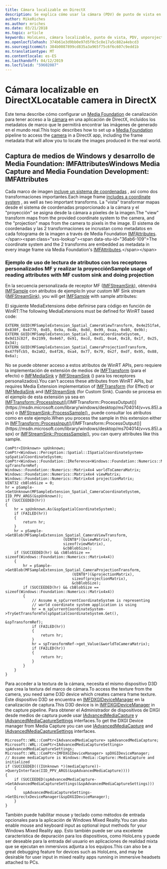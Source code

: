 ```yaml
---
title: Cámara localizable en DirectX
description: Se explica cómo usar la cámara (PDV) de punto de vista en una aplicación de HoloLens.
author: MikeRiches
ms.author: mriches
ms.date: 03/21/2018
ms.topic: article
keywords: HoloLens, cámara localizable, punto de vista, PDV, unporoject, foundation de medios, MF, receptores personalizados, el tutorial, el código de ejemplo
ms.openlocfilehash: 374b61e3d9bb0e97d5f0c5c8e17a5c882a4ebcd3
ms.sourcegitcommit: 384b0087899cd835a3a965f75c6f6c607c9edd1b
ms.translationtype: MT
ms.contentlocale: es-ES
ms.lasthandoff: 04/12/2019
ms.locfileid: "59602087"
---
```

# <a name="locatable-camera-in-directx"></a><span data-ttu-id="36ab6-104">Cámara localizable en DirectX</span><span class="sxs-lookup"><span data-stu-id="36ab6-104">Locatable camera in DirectX</span></span>

<span data-ttu-id="36ab6-105">Este tema describe cómo configurar un [Media Foundation](https://msdn.microsoft.com/library/windows/desktop/ms694197(v=vs.85).aspx) de canalización para tener acceso a la [cámara](locatable-camera.md) en una aplicación de DirectX, incluidos los metadatos de marco que le permitirá encontrar las imágenes de generado en el mundo real.</span><span class="sxs-lookup"><span data-stu-id="36ab6-105">This topic describes how to set up a [Media Foundation](https://msdn.microsoft.com/library/windows/desktop/ms694197(v=vs.85).aspx) pipeline to access the [camera](locatable-camera.md) in a DirectX app, including the frame metadata that will allow you to locate the images produced in the real world.</span></span>

## <a name="windows-media-capture-and-media-foundation-development-imfattributes"></a><span data-ttu-id="36ab6-106">Captura de medios de Windows y desarrollo de Media Foundation: IMFAttributes</span><span class="sxs-lookup"><span data-stu-id="36ab6-106">Windows Media Capture and Media Foundation Development: IMFAttributes</span></span>

<span data-ttu-id="36ab6-107">Cada marco de imagen [incluye un sistema de coordenadas](locatable-camera.md#images-with-coordinate-systems) , así como dos transformaciones importantes.</span><span class="sxs-lookup"><span data-stu-id="36ab6-107">Each image frame [includes a coordinate system](locatable-camera.md#images-with-coordinate-systems) , as well as two important transforms.</span></span> <span data-ttu-id="36ab6-108">La "vista" transformar mapas desde el sistema de coordenadas proporcionado a la cámara y el "proyección" se asigna desde la cámara a píxeles de la imagen.</span><span class="sxs-lookup"><span data-stu-id="36ab6-108">The "view" transform maps from the provided coordinate system to the camera, and the "projection" maps from the camera to pixels in the image.</span></span> <span data-ttu-id="36ab6-109">El sistema de coordenadas y las 2 transformaciones se incrustan como metadatos en cada fotograma de la imagen a través de Media Foundation [IMFAttributes](https://msdn.microsoft.com/library/windows/desktop/ms704598(v=vs.85).aspx).</span><span class="sxs-lookup"><span data-stu-id="36ab6-109">The coordinate system and the 2 transforms are embedded as metadata in every image frame via Media Foundation's [IMFAttributes](https://msdn.microsoft.com/library/windows/desktop/ms704598(v=vs.85).aspx).</span></span>

### <a name="sample-usage-of-reading-attributes-with-mf-custom-sink-and-doing-projection"></a><span data-ttu-id="36ab6-110">Ejemplo de uso de lectura de atributos con los receptores personalizados MF y realizar la proyección</span><span class="sxs-lookup"><span data-stu-id="36ab6-110">Sample usage of reading attributes with MF custom sink and doing projection</span></span>

<span data-ttu-id="36ab6-111">En la secuencia personalizada de receptor MF ([IMFStreamSink](https://msdn.microsoft.com/library/windows/desktop/ms705657(v=vs.85).aspx)), obtendrá [IMFSample](https://msdn.microsoft.com/library/windows/desktop/ms702192(v=vs.85).aspx) con atributos de ejemplo:</span><span class="sxs-lookup"><span data-stu-id="36ab6-111">In your custom MF Sink stream ([IMFStreamSink](https://msdn.microsoft.com/library/windows/desktop/ms705657(v=vs.85).aspx)), you will get [IMFSample](https://msdn.microsoft.com/library/windows/desktop/ms702192(v=vs.85).aspx) with sample attributes:</span></span>

<span data-ttu-id="36ab6-112">El siguiente MediaExtensions debe definirse para código en función de WinRT:</span><span class="sxs-lookup"><span data-stu-id="36ab6-112">The following MediaExtensions must be defined for WinRT based code:</span></span>

```
EXTERN_GUID(MFSampleExtension_Spatial_CameraViewTransform, 0x4e251fa4, 0x830f, 0x4770, 0x85, 0x9a, 0x4b, 0x8d, 0x99, 0xaa, 0x80, 0x9b);
EXTERN_GUID(MFSampleExtension_Spatial_CameraCoordinateSystem, 0x9d13c82f, 0x2199, 0x4e67, 0x91, 0xcd, 0xd1, 0xa4, 0x18, 0x1f, 0x25, 0x34);
EXTERN_GUID(MFSampleExtension_Spatial_CameraProjectionTransform, 0x47f9fcb5, 0x2a02, 0x4f26, 0xa4, 0x77, 0x79, 0x2f, 0xdf, 0x95, 0x88, 0x6a);
```

<span data-ttu-id="36ab6-113">No se puede obtener acceso a estos atributos de WinRT APIs, pero requiere la implementación de extensión de medios de [IMFTransform](https://msdn.microsoft.com/library/windows/desktop/ms696260(v=vs.85).aspx) (para el efecto) o [IMFMediaSink](https://msdn.microsoft.com/library/windows/desktop/ms694262(v=vs.85).aspx) y [IMFStreamSink](https://msdn.microsoft.com/library/windows/desktop/ms705657(v=vs.85).aspx) () para los receptores personalizados).</span><span class="sxs-lookup"><span data-stu-id="36ab6-113">You can't access these attributes from WinRT APIs, but requires Media Extension implementation of [IMFTransform](https://msdn.microsoft.com/library/windows/desktop/ms696260(v=vs.85).aspx) (for Effect) or [IMFMediaSink](https://msdn.microsoft.com/library/windows/desktop/ms694262(v=vs.85).aspx) and [IMFStreamSink](https://msdn.microsoft.com/library/windows/desktop/ms705657(v=vs.85).aspx) (for Custom Sink).</span></span> <span data-ttu-id="36ab6-114">Cuando se procesa en el ejemplo de esta extensión ya sea en [IMFTransform::ProcessInput()](https://msdn.microsoft.com/library/windows/desktop/ms703131(v=vs.85).aspx)/[IMFTransform::ProcessOutput()](https://msdn.microsoft.com/library/windows/desktop/ms704014(v=vs.85).aspx) o [IMFStreamSink::ProcessSample() ](https://msdn.microsoft.com/library/windows/desktop/ms696208(v=vs.85).aspx), puede consultar los atributos como en este ejemplo.</span><span class="sxs-lookup"><span data-stu-id="36ab6-114">When you process the sample in this extension either in [IMFTransform::ProcessInput()](https://msdn.microsoft.com/library/windows/desktop/ms703131(v=vs.85).aspx)/[IMFTransform::ProcessOutput()](https://msdn.microsoft.com/library/windows/desktop/ms704014(v=vs.85).aspx) or [IMFStreamSink::ProcessSample()](https://msdn.microsoft.com/library/windows/desktop/ms696208(v=vs.85).aspx), you can query attributes like this sample.</span></span>

```
ComPtr<IUnknown> spUnknown;
ComPtr<Windows::Perception::Spatial::ISpatialCoordinateSystem> spSpatialCoordinateSystem;
ComPtr<Windows::Foundation::IReference<Windows::Foundation::Numerics::Matrix4x4>> spTransformRef;
Windows::Foundation::Numerics::Matrix4x4 worldToCameraMatrix;
Windows::Foundation::Numerics::Matrix4x4 viewMatrix;
Windows::Foundation::Numerics::Matrix4x4 projectionMatrix;
UINT32 cbBlobSize = 0;
hr = pSample->GetUnknown(MFSampleExtension_Spatial_CameraCoordinateSystem, IID_PPV_ARGS(&spUnknown));
if (SUCCEEDED(hr))
{
    hr = spUnknown.As(&spSpatialCoordinateSystem);
    if (FAILED(hr))
    {
        return hr;
    }
    hr = pSample->GetBlob(MFSampleExtension_Spatial_CameraViewTransform,
                          (UINT8*)(&viewMatrix),
                          sizeof(viewMatrix),
                          &cbBlobSize);
    if (SUCCEEDED(hr) && cbBlobSize == sizeof(Windows::Foundation::Numerics::Matrix4x4))
    {
        hr = pSample->GetBlob(MFSampleExtension_Spatial_CameraProjectionTransform,
                              (UINT8*)(&projectionMatrix),
                              sizeof(projectionMatrix),
                              &cbBlobSize);
        if (SUCCEEDED(hr) && cbBlobSize == sizeof(Windows::Foundation::Numerics::Matrix4x4))
        {
            // Assume m_spCurrentCoordinateSystem is representing
            // world coordinate system application is using
            hr = m_spCurrentCoordinateSystem->TryGetTransformTo(spSpatialCoordinateSystem.Get(),
                                                                &spTransformRef);
            if (FAILED(hr))
            {
                return hr;
            }
            hr = spTransformRef->get_Value(&worldToCameraMatrix);
            if (FAILED(hr))
            {
                return hr;
            }
        }
    }
}
```

<span data-ttu-id="36ab6-115">Para acceder a la textura de la cámara, necesita el mismo dispositivo D3D que crea la textura del marco de cámara.</span><span class="sxs-lookup"><span data-stu-id="36ab6-115">To access the texture from the camera, you need same D3D device which creates camera frame texture.</span></span> <span data-ttu-id="36ab6-116">Este dispositivo D3D se encuentra en [IMFDXGIDeviceManager](https://msdn.microsoft.com/library/windows/desktop/hh447906(v=vs.85).aspx) en la canalización de captura.</span><span class="sxs-lookup"><span data-stu-id="36ab6-116">This D3D device is in [IMFDXGIDeviceManager](https://msdn.microsoft.com/library/windows/desktop/hh447906(v=vs.85).aspx) in the capture pipeline.</span></span> <span data-ttu-id="36ab6-117">Para obtener el Administrador de dispositivos de DXGI desde medios de captura puede usar [IAdvancedMediaCapture](https://msdn.microsoft.com/library/windows/desktop/hh802709(v=vs.85).aspx) y [IAdvancedMediaCaptureSettings](https://msdn.microsoft.com/library/windows/desktop/hh802712(v=vs.85).aspx) interfaces.</span><span class="sxs-lookup"><span data-stu-id="36ab6-117">To get the DXGI Device manager from Media Capture you can use [IAdvancedMediaCapture](https://msdn.microsoft.com/library/windows/desktop/hh802709(v=vs.85).aspx) and [IAdvancedMediaCaptureSettings](https://msdn.microsoft.com/library/windows/desktop/hh802712(v=vs.85).aspx) interfaces.</span></span>

```
Microsoft::WRL::ComPtr<IAdvancedMediaCapture> spAdvancedMediaCapture;
Microsoft::WRL::ComPtr<IAdvancedMediaCaptureSettings> spAdvancedMediaCaptureSettings;
Microsoft::WRL::ComPtr<IMFDXGIDeviceManager> spDXGIDeviceManager;
// Assume mediaCapture is Windows::Media::Capture::MediaCapture and initialized
if (SUCCEEDED(((IUnknown *)(mediaCapture))->QueryInterface(IID_PPV_ARGS(&spAdvancedMediaCapture))))
{
    if (SUCCEEDED(spAdvancedMediaCapture->GetAdvancedMediaCaptureSettings(&spAdvancedMediaCaptureSettings)))
    {
        spAdvancedMediaCaptureSettings->GetDirectxDeviceManager(&spDXGIDeviceManager);
    }
}
```

<span data-ttu-id="36ab6-118">También puede habilitar mouse y teclado como métodos de entrada opcionales para la aplicación de Windows Mixed Reality.</span><span class="sxs-lookup"><span data-stu-id="36ab6-118">You can also enable mouse and keyboard input as optional input methods for your Windows Mixed Reality app.</span></span> <span data-ttu-id="36ab6-119">Esto también puede ser una excelente característica de depuración para los dispositivos, como HoloLens y puede ser deseable para la entrada del usuario en aplicaciones de realidad mixta que se ejecutan en inmersivos adjunta a los equipos.</span><span class="sxs-lookup"><span data-stu-id="36ab6-119">This can also be a great debugging feature for devices such as HoloLens, and may be desirable for user input in mixed reality apps running in immersive headsets attached to PCs.</span></span>
